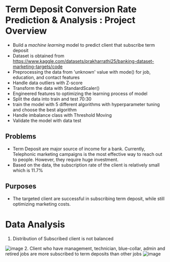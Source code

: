 # Term Deposit Conversion Rate Prediction & Analysis : Project Overview
- Build a _machine learning_ model to predict client that subscribe term deposit
- Dataset is obtained from https://www.kaggle.com/datasets/prakharrathi25/banking-dataset-marketing-targets/code
- Preprocessing the data from 'unknown' value with mode() for job, education, and contact features
- Handle data outliers with Z-score  
- Transform the data with StandardScaler()
- Engineered features to optimizing the learning process of model
- Split the data into train and test 70:30
- train the model with 5 different algorithms with hyperparameter tuning and choose the best algorithm 
- Handle imbalance class with Threshold Moving 
- Validate the model with data test 
## Problems
- Term Deposit are major source of income for a bank. Currently, Telephonic marketing campaigns is the most effective way to reach out to people. However, they require huge investment.
- Based on the data, the subscription rate of the client is relatively small which is 11.7%
## Purposes 
- The targeted client are successful in subscribing term deposit, while still optimizing marketing costs.
# Data Analysis
1. Distribution of Subscribed client is not balanced

![image](https://user-images.githubusercontent.com/94292484/168279625-44f93ce5-d196-4a13-b7a0-de7997851fd9.png)
2. Client who have management, technician, blue-collar, admin and retired jobs are more subscribed to term deposits than other jobs
![image](https://user-images.githubusercontent.com/94292484/168281251-abdd1469-ff76-491b-aa64-4549f55f45f2.png)
